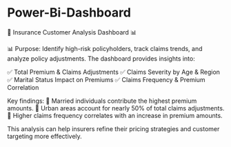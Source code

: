# Power-Bi-Dashboard
🚀 Insurance Customer Analysis Dashboard 📊

📊 Purpose: Identify high-risk policyholders, track claims trends, and analyze policy adjustments.
 The dashboard provides insights into:

✅ Total Premium & Claims Adjustments
✅ Claims Severity by Age & Region
✅ Marital Status Impact on Premiums
✅ Claims Frequency & Premium Correlation

Key findings:
📌 Married individuals contribute the highest premium amounts.
📌 Urban areas account for nearly 50% of total claims adjustments.
📌 Higher claims frequency correlates with an increase in premium amounts.

This analysis can help insurers refine their pricing strategies and customer targeting more effectively.
